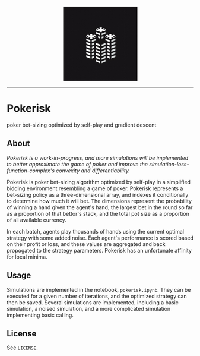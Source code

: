 <p align="center"><img src="https://github.com/nathanbronson/Pokerisk/blob/main/logo.jpg?raw=true" alt="logo" width="200"/></p>

_____
# Pokerisk
poker bet-sizing optimized by self-play and gradient descent

## About
*Pokerisk is a work-in-progress, and more simulations will be implemented to better approximate the game of poker and improve the simulation-loss-function-complex's convexity and differentiability.*

Pokerisk is poker bet-sizing algorithm optimized by self-play in a simplified bidding environment resembling a game of poker. Pokerisk represents a bet-sizing policy as a three-dimensional array, and indexes it conditionally to determine how much it will bet. The dimensions represent the probability of winning a hand given the agent's hand, the largest bet in the round so far as a proportion of that bettor's stack, and the total pot size as a proportion of all available currency.

In each batch, agents play thousands of hands using the current optimal strategy with some added noise. Each agent's performance is scored based on their profit or loss, and these values are aggregated and back propogated to the strategy parameters. Pokerisk has an unfortunate affinity for local minima.

## Usage
Simulations are implemented in the notebook, `pokerisk.ipynb`. They can be executed for a given number of iterations, and the optimized strategy can then be saved. Several simulations are implemented, including a basic simulation, a noised simulation, and a more complicated simulation implementing basic calling.

## License
See `LICENSE`.